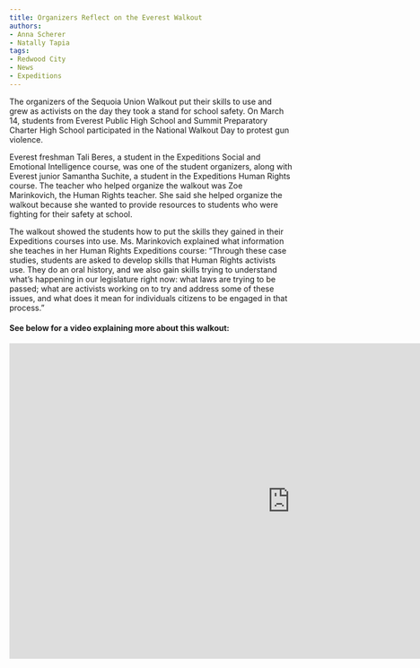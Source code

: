 ```yaml
---
title: Organizers Reflect on the Everest Walkout
authors:
- Anna Scherer
- Natally Tapia
tags:
- Redwood City
- News
- Expeditions
---
```

The organizers of the Sequoia Union Walkout put their skills to use and grew as activists on the day they took a stand for school safety. On March 14, students from Everest Public High School and Summit Preparatory Charter High School participated in
the National Walkout Day to protest gun violence.

Everest freshman Tali Beres, a student in the Expeditions Social and Emotional Intelligence course, was one of the student organizers, along with Everest junior Samantha Suchite, a student in the Expeditions Human Rights course. The teacher who helped
organize the walkout was Zoe Marinkovich, the Human Rights teacher. She said she helped organize the walkout because she wanted to provide resources to students who were fighting for their safety at school.

The walkout showed the students how to put the skills they gained in their Expeditions courses into use. Ms. Marinkovich explained what information she teaches in her Human Rights Expeditions course: “Through these case studies, students are asked to
develop skills that Human Rights activists use. They do an oral history, and we also gain skills trying to understand what’s happening in our legislature right now: what laws are trying to be passed; what are activists working on to try and address
some of these issues, and what does it mean for individuals citizens to be engaged in that process.”

#### See below for a video explaining more about this walkout:

<iframe width="1000" height="562.5" src="https://www.youtube.com/embed/q04oRKNCQFk" frameborder="0" allow="autoplay; encrypted-media" allowfullscreen class="image"></iframe>
